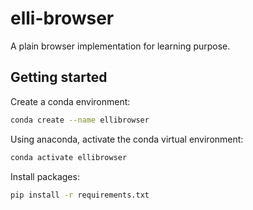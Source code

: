 # elli-browser

A plain browser implementation for learning purpose.

## Getting started

Create a conda environment:

```bash
conda create --name ellibrowser
```

Using anaconda, activate the conda virtual environment:

```bash
conda activate ellibrowser
```

Install packages:

```bash
pip install -r requirements.txt
```
